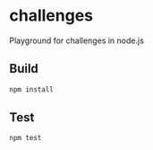 # challenges

Playground for challenges in node.js

## Build

```sh
npm install
```

## Test

```sh
npm test
```
